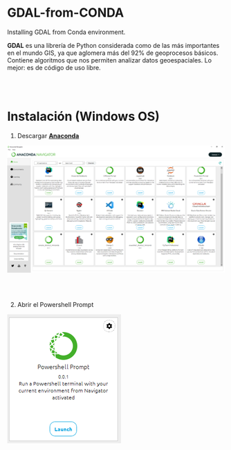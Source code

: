 # GDAL-from-CONDA
Installing GDAL from Conda environment.

**GDAL** es una librería de Python considerada como de las más importantes en el mundo GIS, ya que aglomera más del 92% de geoprocesos básicos. Contiene algoritmos que nos permiten analizar datos geoespaciales. Lo mejor: es de código de uso libre.

<br />
<br />

# Instalación (Windows OS)

1. Descargar [**Anaconda**](https://www.anaconda.com/download)

![anaconda](images/anaconda_environment.png)

<br />
<br />

2. Abrir el Powershell Prompt

![prompt](images/powershell_p.png)
